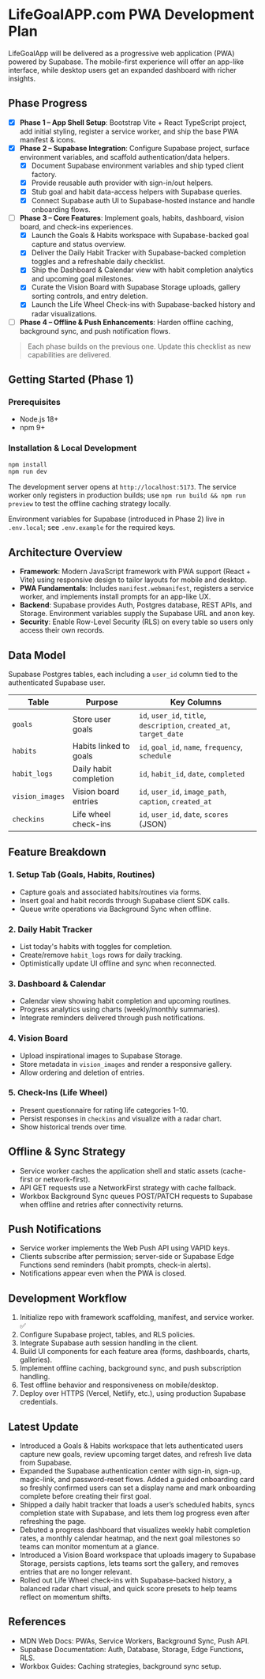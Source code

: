 # LifeGoalAPP.com PWA Development Plan

LifeGoalApp will be delivered as a progressive web application (PWA) powered by Supabase. The mobile-first experience will offer an app-like interface, while desktop users get an expanded dashboard with richer insights.

## Phase Progress

- [x] **Phase 1 – App Shell Setup**: Bootstrap Vite + React TypeScript project, add initial styling, register a service worker, and ship the base PWA manifest & icons.
- [x] **Phase 2 – Supabase Integration**: Configure Supabase project, surface environment variables, and scaffold authentication/data helpers.
  - [x] Document Supabase environment variables and ship typed client factory.
  - [x] Provide reusable auth provider with sign-in/out helpers.
  - [x] Stub goal and habit data-access helpers with Supabase queries.
  - [x] Connect Supabase auth UI to Supabase-hosted instance and handle onboarding flows.
- [ ] **Phase 3 – Core Features**: Implement goals, habits, dashboard, vision board, and check-ins experiences.
  - [x] Launch the Goals & Habits workspace with Supabase-backed goal capture and status overview.
  - [x] Deliver the Daily Habit Tracker with Supabase-backed completion toggles and a refreshable daily checklist.
  - [x] Ship the Dashboard & Calendar view with habit completion analytics and upcoming goal milestones.
  - [x] Curate the Vision Board with Supabase Storage uploads, gallery sorting controls, and entry deletion.
  - [x] Launch the Life Wheel Check-ins with Supabase-backed history and radar visualizations.
- [ ] **Phase 4 – Offline & Push Enhancements**: Harden offline caching, background sync, and push notification flows.

> Each phase builds on the previous one. Update this checklist as new capabilities are delivered.

## Getting Started (Phase 1)

### Prerequisites
- Node.js 18+
- npm 9+

### Installation & Local Development

```bash
npm install
npm run dev
```

The development server opens at `http://localhost:5173`. The service worker only registers in production builds; use `npm run build && npm run preview` to test the offline caching strategy locally.

Environment variables for Supabase (introduced in Phase 2) live in `.env.local`; see `.env.example` for the required keys.

## Architecture Overview
- **Framework**: Modern JavaScript framework with PWA support (React + Vite) using responsive design to tailor layouts for mobile and desktop.
- **PWA Fundamentals**: Includes `manifest.webmanifest`, registers a service worker, and implements install prompts for an app-like UX.
- **Backend**: Supabase provides Auth, Postgres database, REST APIs, and Storage. Environment variables supply the Supabase URL and anon key.
- **Security**: Enable Row-Level Security (RLS) on every table so users only access their own records.

## Data Model
Supabase Postgres tables, each including a `user_id` column tied to the authenticated Supabase user.

| Table | Purpose | Key Columns |
| --- | --- | --- |
| `goals` | Store user goals | `id`, `user_id`, `title`, `description`, `created_at`, `target_date` |
| `habits` | Habits linked to goals | `id`, `goal_id`, `name`, `frequency`, `schedule` |
| `habit_logs` | Daily habit completion | `id`, `habit_id`, `date`, `completed` |
| `vision_images` | Vision board entries | `id`, `user_id`, `image_path`, `caption`, `created_at` |
| `checkins` | Life wheel check-ins | `id`, `user_id`, `date`, `scores` (JSON) |

## Feature Breakdown

### 1. Setup Tab (Goals, Habits, Routines)
- Capture goals and associated habits/routines via forms.
- Insert goal and habit records through Supabase client SDK calls.
- Queue write operations via Background Sync when offline.

### 2. Daily Habit Tracker
- List today's habits with toggles for completion.
- Create/remove `habit_logs` rows for daily tracking.
- Optimistically update UI offline and sync when reconnected.

### 3. Dashboard & Calendar
- Calendar view showing habit completion and upcoming routines.
- Progress analytics using charts (weekly/monthly summaries).
- Integrate reminders delivered through push notifications.

### 4. Vision Board
- Upload inspirational images to Supabase Storage.
- Store metadata in `vision_images` and render a responsive gallery.
- Allow ordering and deletion of entries.

### 5. Check-Ins (Life Wheel)
- Present questionnaire for rating life categories 1–10.
- Persist responses in `checkins` and visualize with a radar chart.
- Show historical trends over time.

## Offline & Sync Strategy
- Service worker caches the application shell and static assets (cache-first or network-first).
- API GET requests use a NetworkFirst strategy with cache fallback.
- Workbox Background Sync queues POST/PATCH requests to Supabase when offline and retries after connectivity returns.

## Push Notifications
- Service worker implements the Web Push API using VAPID keys.
- Clients subscribe after permission; server-side or Supabase Edge Functions send reminders (habit prompts, check-in alerts).
- Notifications appear even when the PWA is closed.

## Development Workflow
1. Initialize repo with framework scaffolding, manifest, and service worker. ✅
2. Configure Supabase project, tables, and RLS policies.
3. Integrate Supabase auth session handling in the client.
4. Build UI components for each feature area (forms, dashboards, charts, galleries).
5. Implement offline caching, background sync, and push subscription handling.
6. Test offline behavior and responsiveness on mobile/desktop.
7. Deploy over HTTPS (Vercel, Netlify, etc.), using production Supabase credentials.

## Latest Update

- Introduced a Goals & Habits workspace that lets authenticated users capture new goals, review upcoming target dates, and
  refresh live data from Supabase.
- Expanded the Supabase authentication center with sign-in, sign-up, magic-link, and password-reset flows. Added a guided
  onboarding card so freshly confirmed users can set a display name and mark onboarding complete before creating their first
  goal.
- Shipped a daily habit tracker that loads a user’s scheduled habits, syncs completion state with Supabase, and lets them log
  progress even after refreshing the page.
- Debuted a progress dashboard that visualizes weekly habit completion rates, a monthly calendar heatmap, and the next goal
  milestones so teams can monitor momentum at a glance.
- Introduced a Vision Board workspace that uploads imagery to Supabase Storage, persists captions, lets teams sort the gallery,
  and removes entries that are no longer relevant.
- Rolled out Life Wheel check-ins with Supabase-backed history, a balanced radar chart visual, and quick score presets to
  help teams reflect on momentum shifts.

## References
- MDN Web Docs: PWAs, Service Workers, Background Sync, Push API.
- Supabase Documentation: Auth, Database, Storage, Edge Functions, RLS.
- Workbox Guides: Caching strategies, background sync setup.
